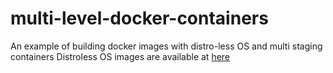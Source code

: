 # multi-level-docker-containers

An example of building docker images with distro-less OS and multi staging containers
Distroless OS images are available at [here](https://github.com/GoogleContainerTools/distroless)
